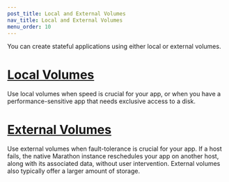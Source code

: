 ```yaml
---
post_title: Local and External Volumes 
nav_title: Local and External Volumes 
menu_order: 10
---
```


You can create stateful applications using either local or external volumes.

# [Local Volumes][1]
Use local volumes when speed is crucial for your app, or when you have a performance-sensitive app that needs exclusive access to a disk.


# [External Volumes][2]

Use external volumes when fault-tolerance is crucial for your app. If a host fails, the native Marathon instance reschedules your app on another host, along with its associated data, without user intervention. External volumes also typically offer a larger amount of storage.

[1]: /docs/1.7/usage/volumes/local-volumes/ 
[2]: /docs/1.7/usage/volumes/external-volumes/ 

